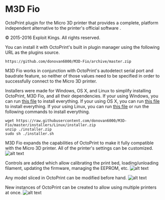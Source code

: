 # M3D Fio
OctoPrint plugin for the Micro 3D printer that provides a complete, platform independent alternative to the printer's official software .

© 2015-2016 Exploit Kings. All rights reserved.

You can install it with OctoPrint's built in plugin manager using the following URL as the plugins source.

```shell
https://github.com/donovan6000/M3D-Fio/archive/master.zip
```

M3D Fio works in conjunction with OctoPrint's autodetect serial port and baudrate feature, so neither of those values need to be specified in order to successfully connect to the Micro 3D printer.

Installers were made for Windows, OS X, and Linux to simplify installing OctoPrint, M3D Fio, and all their dependencies. If your using Windows, you can run [this file](https://raw.githubusercontent.com/donovan6000/M3D-Fio/master/installers/Windows/installer.zip) to install everything. If your using OS X, you can run [this file](https://raw.githubusercontent.com/donovan6000/M3D-Fio/master/installers/OS%20X/installer.zip) to install everything. If your using Linux, you can run [this file](https://raw.githubusercontent.com/donovan6000/M3D-Fio/master/installers/Linux/installer.zip) or run the following commands to install everything.

```shell
wget https://raw.githubusercontent.com/donovan6000/M3D-Fio/master/installers/Linux/installer.zip
unzip ./installer.zip
sudo sh ./installer.sh
```

M3D Fio expands the capabilities of OctoPrint to make it fully compatible with the Micro 3D printer. All of the printer's settings can be customized.
![alt text](https://raw.githubusercontent.com/donovan6000/M3D-Fio/images/settings.png "Settings")

Controls are added which allow calibrating the print bed, loading/unloading filament, updating the firmware, managing the EEPROM, etc.
![alt text](https://raw.githubusercontent.com/donovan6000/M3D-Fio/images/controls.png "Controls")

Any model sliced in OctoPrint can be modified before hand.
![alt text](https://raw.githubusercontent.com/donovan6000/M3D-Fio/images/model%20editor.png "Model Editor")

New instances of OctoPrint can be created to allow using multiple printers at once.
![alt text](https://raw.githubusercontent.com/donovan6000/M3D-Fio/images/multiple%20instances.png "Multiple Instances")
